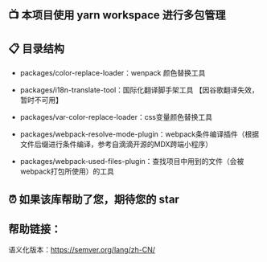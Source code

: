 ## 📺 本项目使用 yarn workspace 进行多包管理

## 📋 目录结构

- packages/color-replace-loader：wenpack 颜色替换工具

- packages/i18n-translate-tool：国际化翻译脚手架工具 【因谷歌翻译失效，暂时不可用】
- packages/var-color-replace-loader：css变量颜色替换工具

- packages/webpack-resolve-mode-plugin：webpack条件编译插件（根据文件后缀进行条件编译，参考自滴滴开源的MDX跨端小程序）

- packages/webpack-used-files-plugin：查找项目中用到的文件（会被webpack打包所使用）的工具

## ⏰ 如果该库帮助了您，期待您的 star

## 帮助链接：

语义化版本：https://semver.org/lang/zh-CN/
